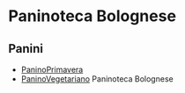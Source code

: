 # Paninoteca Bolognese
## Panini
- [PaninoPrimavera](Primavera.md)
- [PaninoVegetariano](Vegetariano.md)
Paninoteca Bolognese

